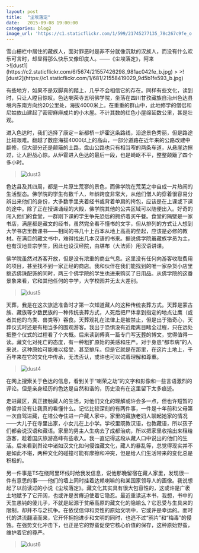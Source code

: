 ```yaml
---
layout: post
title:  "尘埃落定"
date:   2015-09-08 19:00:00
categories: blog2
image_url: 'https://c1.staticflickr.com/1/599/21745277135_78c267c9fe_o.jpg'
---
```


<figcaption class="reading-notes">
雪山栅栏中居住的藏族人，面对罪恶时是非不分就像沉默的汉族人，而没有什么欢乐可言时，却显得那么快乐又像印度人。——《尘埃落定》，阿来
</figcaption>
>![dust1](https://c2.staticflickr.com/6/5674/21557426298_981ac042fe_b.jpg)
>
>![dust2](https://c1.staticflickr.com/1/681/21558419029_9d5b1fe593_b.jpg)


有些地方，如果不是双脚真的踏上，几乎不会相信它的存在。同样有些文化，读到时，只让人瞠目惊叹。色达喇荣寺五明佛学院，坐落在四川甘孜藏族自治州色达县境内东南方向约20公里处，海拔4000米上。在重重的群山中，此地修学的僧侣和尼姑依山建起了密密麻麻成片的小木屋。不计其数的红色小屋绵延数公里，甚是壮观。

进入色达时，我们选择了康定－新都桥－炉霍这条路线，沿途景色秀丽，但是路途比较艰难。翻越了数座海拔4000以上的高山，一部分道路在近年来的公路改建中翻修，但大部分还是颠簸的土路，盘山公路也只有相当窄的两条车道，从悬崖边擦过，让人胆战心惊。从炉霍进入色达的最后一段，也是崎岖不平，整整颠簸了四个多小时。

>![dust3](https://c1.staticflickr.com/1/635/21124258433_b76347f62b_b.jpg)


色达县及其四周，都是一片原生荒寥的景色，而佛学院在荒芜之中自成一片热闹的生活型态。佛学院的学生有数千人，年龄跨度非常大，从他们僧人的穿着很容易分辨出来他们的身份，大多数手里夹着经书或背着单肩的挎包，应该是在上课或下课的途中。除了正在授课诵经的大殿，佛学院其他的公共区域可以随便出入。好奇的闯入他们的食堂，一群刚下课的学生争先恐后的拥挤着买午餐。食堂的隔壁是一家书店，满屋都是藏文的经书，虽然完全看不懂书的文字，但从排列的方式让人想到大学书店里教课书——相同的书几十上百本从地上高高的垒起，应该是必修的教材。在满目的藏文书中，难得找出几本汉语的书来。据说佛学院虽藏族学员为主，也有汉地显宗学生，因此也设汉经院，由堪布（大法师）用汉语讲课。

佛学院虽然对游客开放，但是没有浓重的商业气息。这里没有任何向游客收取费用的项目，甚至找不到一家正经的商店。我和伙伴在我们能找到的唯一家杂货小店里挑选佛珠配饰的同时，两三个佛学院的学生也进来购买了日用品。从佛学院的这番景象来看，它和其他任何的中学，大学校园并无太大差别。


>![dust5](https://c2.staticflickr.com/6/5825/21739072272_fdf3f88fa0_b.jpg)


天葬，我是在这次旅途准备时才第一次知道藏人的这种传统丧葬方式。天葬是蒙古族、藏族等少数民族的一种传统丧葬方式，人死后把尸体拿到指定的地点让鹰（或者其他的鸟类、兽类等）吞食。天葬观礼在法律上是被禁止，但是出于猎奇心，天葬仪式时还是有相当多的围观游客。我出于恐惧没有近距离目睹全过程，只在远处把整个仪式的过程看了个大概。后来读到傅真一篇专门写[天葬](http://fz0512.com/archives/211)的博文，觉得值得一读。藏文化对死亡的态度，有一种粗犷原始的美感和庄严。对于身患“都市病”的人来说，这种原始可能难以接受，甚至排斥。但是它就是在那里，在这片土地上，千百年来在它的文化中传承，无法否认，或许也可以试着理解和尊重。

>![dust4](https://c1.staticflickr.com/1/749/21557282220_09c608bed4_b.jpg)


在网上搜索关于色达的信息，看到关于“喇荣之劫”的文字和影像和一些言语激烈的评论。但是亲身经历的色达是自然和谐的，历史没有在这里留下太多痕迹。

走进藏区，真正接触藏人的生活，对他们文化的理解或许会多一点，但也许短暂的停留并没有让我真的看懂什么。记忆比较深刻的有两件事，一件是十年前和父母第一次自驾进藏，在塔公寺住进一户藏人家中。家里的藏族老妇人聊起她家的情况——大儿子在寺里出家，小女儿在上小学。学校里既教汉语，也教藏语，所以孩子们都会说汉语和藏语。家里的男主人生病去了成都治病，所以把家里收拾出来租给游客，趁着国庆旅游高峰有些收入。我一直记得这段从藏人口中说出的他们的生活。后来看到舆论中诸如汉文化如何侵蚀藏文化，藏人的暴乱等，总觉得现实并不是如此不堪，两种文化的碰撞可能有摩擦和冲突，但是给人们生活带来的变化总是积极的。

另一件事是TS在绕阿里环线时给我发信息，说他那晚留宿在藏人家里，发现很一件有意思的事——他们的墙上同时挂着达赖喇嘛的和某国家领导人的画像。我说想起了以前读过的小说《尘埃落定》。藏文化其实具有很大包容性的，这或许是广袤土地赋予了它开阔，也或许是贫瘠迫使着它隐忍。最近重读这本书，我想，书中的天生愚钝的傻儿子，不就是起源于贫瘠高原的藏文化的隐喻么？它忍受与生具来的限制，却并不与之抗争。在依仗信仰和灵性的原始文明中，它或许是幸运的。而时代的洪流翻滚而来，它开怀拥抱进步和文明的同时，也逃不过“鸦片”和“梅毒”的侵蚀。在强势文化冲击下，也正是它的野蛮促使它核心价值的保存，这种原始野蛮，维护着它的尊严。

>![dust6](https://c1.staticflickr.com/1/583/21557285400_6d5cd1b23c_b.jpg)

